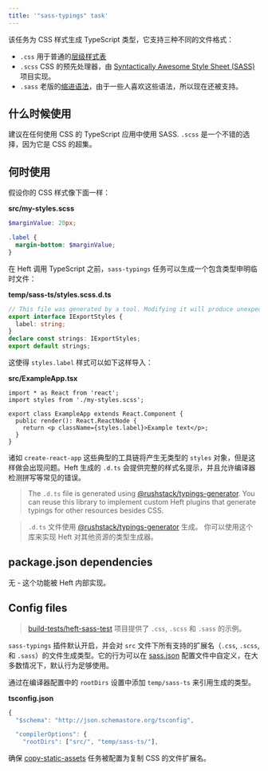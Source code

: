 ```yaml
---
title: '"sass-typings" task'
---
```


该任务为 CSS 样式生成 TypeScript 类型，它支持三种不同的文件格式：

- `.css` 用于普通的[层级样式表](https://en.wikipedia.org/wiki/CSS)
- `.scss` CSS 的预先处理器，由 [Syntactically Awesome Style Sheet (SASS)](https://sass-lang.com/) 项目实现。
- `.sass` 老版的[缩进语法](https://sass-lang.com/documentation/syntax)，由于一些人喜欢这些语法，所以现在还被支持。

## 什么时候使用

建议在任何使用 CSS 的 TypeScript 应用中使用 SASS. `.scss` 是一个不错的选择，因为它是 CSS 的超集。

## 何时使用

假设你的 CSS 样式像下面一样：

**src/my-styles.scss**

```scss
$marginValue: 20px;

.label {
  margin-bottom: $marginValue;
}
```

在 Heft 调用 TypeScript 之前，`sass-typings` 任务可以生成一个包含类型申明临时文件：

**temp/sass-ts/styles.scss.d.ts**

```ts
// This file was generated by a tool. Modifying it will produce unexpected behavior
export interface IExportStyles {
  label: string;
}
declare const strings: IExportStyles;
export default strings;
```

这使得 `styles.label` 样式可以如下这样导入：

**src/ExampleApp.tsx**

```tsx
import * as React from 'react';
import styles from './my-styles.scss';

export class ExampleApp extends React.Component {
  public render(): React.ReactNode {
    return <p className={styles.label}>Example text</p>;
  }
}
```

诸如 `create-react-app` 这些典型的工具链将产生无类型的 `styles` 对象，但是这样做会出现问题。Heft 生成的 `.d.ts` 会提供完整的样式名提示，并且允许编译器检测拼写等常见的错误。

> The `.d.ts` file is generated using [@rushstack/typings-generator](https://www.npmjs.com/package/@rushstack/typings-generator).
> You can reuse this library to implement custom Heft plugins that generate typings for other resources besides CSS.

> `.d.ts` 文件使用 [@rushstack/typings-generator](https://www.npmjs.com/package/@rushstack/typings-generator) 生成。
> 你可以使用这个库来实现 Heft 对其他资源的类型生成器。

## package.json dependencies

无 - 这个功能被 Heft 内部实现。

## Config files

> [build-tests/heft-sass-test](https://github.com/microsoft/rushstack/tree/master/build-tests/heft-sass-test)
> 项目提供了 `.css`, `.scss` 和 `.sass` 的示例。

`sass-typings` 插件默认开启，并会对 `src` 文件下所有支持的扩展名（`.css`, `.scss`, 和 `.sass`）的文件生成类型。它的行为可以在 [sass.json](../heft_configs/sass_json.md) 配置文件中自定义，在大多数情况下，默认行为足够使用。

通过在编译器配置中的 `rootDirs` 设置中添加 `temp/sass-ts` 来引用生成的类型。

**tsconfig.json**

```js
{
  "$schema": "http://json.schemastore.org/tsconfig",

  "compilerOptions": {
    "rootDirs": ["src/", "temp/sass-ts/"],

```

确保 [copy-static-assets](../heft_tasks/copy-static-assets.md) 任务被配置为复制 CSS 的文件扩展名。
